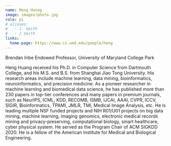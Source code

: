 ```yaml
---
name: Heng Hunag
image: images/photo.jpg
role: pi
# aliases:
#   - J. Smith
#   - J Smith
links:
  home-page: https://www.cs.umd.edu/people/heng
---
```


Brendan Iribe Endowed Professor, University of Maryland College Park

Heng Huang received his Ph.D. in Computer Science from Dartmouth College, and his M.S. and B.S. from Shanghai Jiao Tong University. His research areas include machine learning, data mining, bioinformatics, neuroinformatics, and precision medicine. As a pioneer researcher in machine learning and biomedical data science, he has published more than 230 papers in top-tier conferences and many papers in premium journals, such as NeurIPS, ICML, KDD, RECOMB, ISMB, IJCAI, AAAI, CVPR, ICCV, SIGIR, Bioinformatics, TPAMI, JMLR, TMI, Medical Image Analysis, etc. He is leading multiple NSF funded projects and NIH R01/U01 projects on big data mining, machine learning, imaging genomics, electronic medical records mining and privacy-preserving, computational biology, smart healthcare, cyber physical system. He served as the Program Chair of ACM SIGKDD 2020. He is a fellow of the American Institute for Medical and Biological Engineering.
